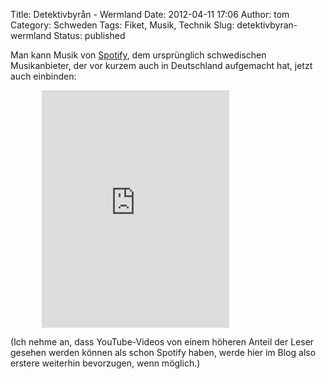 Title: Detektivbyrån - Wermland
Date: 2012-04-11 17:06
Author: tom
Category: Schweden
Tags: Fiket, Musik, Technik
Slug: detektivbyran-wermland
Status: published

Man kann Musik von [Spotify](http://www.spotify.com/de/), dem
ursprünglich schwedischen Musikanbieter, der vor kurzem auch in
Deutschland aufgemacht hat, jetzt auch einbinden:

<iframe src="https://embed.spotify.com/?uri=spotify:album:0Zk7WBBfpcXpRWX6k8RcTg&amp;theme=white" width="300" height="380" frameborder="0" allowtransparency="true" style="margin-left:50px"></iframe>

(Ich nehme an, dass YouTube-Videos von einem höheren Anteil der Leser
gesehen werden können als schon Spotify haben, werde hier im Blog also
erstere weiterhin bevorzugen, wenn möglich.)

